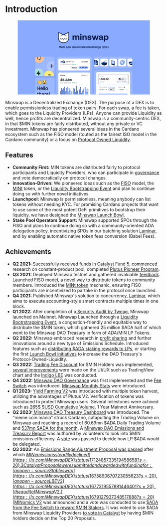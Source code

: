 # Introduction

<figure><img src=".gitbook/assets/Thumbssnail.png" alt=""><figcaption></figcaption></figure>

Minswap is a Decentralized Exchange (DEX). The purpose of a DEX is to enable permissionless trading of token pairs. For each swap, a fee is taken, which goes to the Liquidity Providers (LPs). Anyone can provide Liquidity as well, hence profits are decentralized. Minswap is a community-centric DEX, in that $MIN tokens are fairly distributed, without any private or VC investment. Minswap has pioneered several ideas in the Cardano ecosystem such as the FISO model (touted as the fairest ISO model in the Cardano community) or a focus on [Protocol Owned Liquidity](governance/dao-treasury-pol.md).

## Features

* **Community First:** MIN tokens are distributed fairly to protocol participants and Liquidity Providers, who can participate in [governance](https://forum.minswap.org/) and vote democratically on protocol changes.
* **Innovation-Driven:** We pioneered ideas such as the [FISO](https://medium.com/minswap/minswap-fair-launch-tokenomics-and-fiso-airdrop-start-date-a75f3e75a546) model, the [MINt](https://forum.minswap.org/t/mint-token-expose-mint-liquidity-providers-to-other-pairs/40) token, or the [Liquidity Bootstrapping Event](https://minswap-labs.medium.com/meteor-lbe-mainnet-launch-yield-farming-more-f73c6c2a8b37) and plan to continue doing so with further novel initiatives.
* **Launchpool:** Minswap is permissionless, meaning anybody can list tokens without needing KYC. For promising Cardano projects that want to use some of the most potent DeFi primitives to bootstrap their liquidity, we have designed the [Minswap Launch Bowl](https://minswap-labs.medium.com/introducing-the-minswap-launch-bowl-a5db8266345c).
* **Stake Pool Operators Support:** Minswap supported SPOs through the FISO and plans to continue doing so with a community-oriented ADA delegation policy, incentivizing SPOs in our batching solution [Laminar](https://medium.com/minswap/introducing-laminar-an-eutxo-scaling-protocol-for-accounting-style-smart-contract-d1ac8847dde8), and by enabling automatic native token fees conversion (Babel Fees).

## Achievements

* **Q2 2021:** Successfully received funds in [Catalyst Fund 5](https://drive.google.com/file/d/1Wp4ypNhssUwOBC9SLkxKgtyJaZ2h0fwl/view), commenced research on constant-product pool, completed [Plutus Pioneer Program](https://testnets.cardano.org/en/plutus-pioneer-program/).
* **Q3 2021:** Deployed Minswap testnet and gathered invaluable [feedback](https://medium.com/minswap/minswap-testnet-reflections-64b01c5e7c45). Launched FISO model, a novel way to distribute tokens to community members. Introduced the [MINt token](faq/mint-token.md) mechanic, ensuring FISO participants are incentivized to partake in the protocol once launched.
* **Q4 2021:** Published Minswap´s solution to concurrency, [Laminar](https://minswap-labs.medium.com/introducing-laminar-an-eutxo-scaling-protocol-for-accounting-style-smart-contract-d1ac8847dde8), which aims to execute accounting-style smart contracts multiple times in one block.
* **Q1 2022:** After completion of a[ Security Audit by Tweag](https://minswap-labs.medium.com/minswap-announces-audit-completion-by-tweag-79a2910b98a), Minswap launched on Mainnet. Minswap Launched through a [Liquidity Bootrstrapping Event](https://minswap-labs.medium.com/meteor-lbe-mainnet-launch-yield-farming-more-f73c6c2a8b37), a congestion-friendly and equitable way to distribute the $MIN token, which gathered 25 million $ADA half of which went to the Minswap DAO Treasury in form of $ADA/$MIN LP Tokens.
* **Q2 2022:** Minswap embraced research in [profit sharing](https://minswap-labs.medium.com/minomics-research-part-1-exploring-tokenomic-models-and-revenue-sources-dd59c434e38f) and further innovations around a new type of Emissions Schedule. Introduced features such as [distributing $ADA staking rewards to LPs](https://twitter.com/MinswapDEX/status/1541803084879462400?s=20\&t=C2YA8vWM66zeKhnQW4mgxA), or starting the first [Launch Bowl initiatives](https://app.minswap.org/launch-bowl) to increase the DAO Treasury's Protocol-Owned-Liquidity.
* **Q3 2022:** [Trading Fee Discount](min-token/usdmin-tokenomics/trading-fee-discount.md) for $MIN Holders was implemented, [several improvements](https://twitter.com/MinswapDEX/status/1588131695206834176?s=20) were made on the UI/UX such as TradingView chart and the [Indigo LBE](https://t.co/xvDcmQT7dv) was conducted.
* **Q4 2022:** [Minswap DAO Governance](broken-reference/) was first implemented and the [Fee Switch](min-token/usdmin-tokenomics/fee-switch.md) was introduced. [Minswap Monthly Stats](broken-reference) were introduced.
* **Q1 2023:** [Yield Farming V2](https://twitter.com/MinswapDEX/status/1615213160297889794?s=20) was introduced with multiple token harvest, utilizing the advantages of Plutus V2. Verification of tokens was introduced to protect Minswap users. Several milestones were achived such as [265$ $USD Cumulative Volume](https://twitter.com/MinswapDEX/status/1623322182670508034?s=20). 1 Year Mainnet Anniversary.
* **Q2 2023:**[ Minswap DAO Treasury Dashboard](https://minswap.org/pol/) was introduced. The "meme coin mania" struck Cardano, catapulting the Trading Volume on Minswap and reaching a record of 60.69mn $ADA Daily Trading Volume and [537mn $ADA for the month](https://x.com/MinswapDEX/status/1663960345294012425?s=20). A [Minswap DAO Emissions and Treasury Report](https://minswap.org/minswap-dao-emissions-and-treasury-report/) was authored by volunteers to look into $MIN emissions efficiency. A [vote](https://x.com/MinswapDEX/status/1676272036807680003?s=20) was passed to decide how LP $ADA would be delegated.
* **Q3 2023:** An [Emissions Range Ajustment Proposal was passed](https://x.com/MinswapDEX/status/1676964352224788484?s=20) after which [$MIN emissions steadily declined](https://x.com/MinswapDEX/status/1712485733519458658?s=20). 3 Catalyst Proposals were submitted and awarded with funding for: [an open-source Stableswap](https://x.com/MinswapDEX/status/1675890670723055623?s=20), [an open-source LBE V2](https://x.com/MinswapDEX/status/1677319557881446401?s=20), [the audit of Minswap V2.](https://x.com/MinswapDEX/status/1679127937348517888?s=20) [$MINomics V2](https://x.com/MinswapDEX/status/1682360201293201410?s=20) was announced and a vote was conducted to use [$ADA from the Fee Switch to reward $MIN Stakers](https://x.com/MinswapDEX/status/1693620191417020830?s=20). It was voted to use $ADA from Minswap Liquidity Providers [to vote in Catalyst](https://x.com/MinswapDEX/status/1701604662984778213?s=20) by having $MIN holders decide on the Top 20 Proposals.
